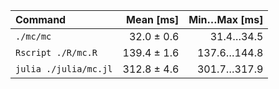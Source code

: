 | Command | Mean [ms] | Min…Max [ms] |
|:---|---:|---:|
| `./mc/mc` | 32.0 ± 0.6 | 31.4…34.5 |
| `Rscript ./R/mc.R` | 139.4 ± 1.6 | 137.6…144.8 |
| `julia ./julia/mc.jl` | 312.8 ± 4.6 | 301.7…317.9 |

